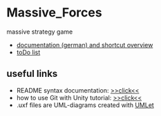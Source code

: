 # Massive_Forces
massive strategy game
* [documentation (german) and shortcut overview](https://github.com/testunde/Massive_Forces/blob/master/Assets/Documentation.cs)
* [toDo list](https://github.com/testunde/Massive_Forces/blob/master/Assets/toDo.cs)

## useful links
* README syntax documentation: [>>click<<](https://help.github.com/articles/markdown-basics/)
* how to use Git with Unity tutorial: [>>click<<](http://gamasutra.com/blogs/AlistairDoulin/20150304/237814/Git_for_Unity_Developers.php)
* .uxf files are UML-diagrams created with [UMLet](http://www.umlet.com/)
